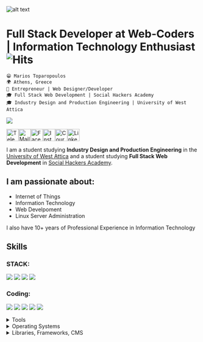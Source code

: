 ![alt text](https://raw.githubusercontent.com/mariosffx/mariosffx/master/header.png "Header Image")

# Full Stack Developer at Web-Coders | Information Technology Enthusiast ![Hits](https://hitcounter.pythonanywhere.com/count/tag.svg?url=https%3A%2F%2Fgithub.com%2Fmariosffx)

`😁 Marios Toparopoulos` <br />
`🌍 Athens, Greece` <br />
`💼 Entrepreneur | Web Designer/Developer` <br/> 
`🎓 Full Stack Web Development | Social Hackers Academy` <br />
`🎓 Industry Design and Production Engineering | University of West Attica`<br />

<a href="https://github.com/mariosffx/mariosffx/blob/master/CV%20-%20Full%20Stack%20Web%20Developer%20-%20Marios%20Toparopoulos.pdf"><img src="https://img.shields.io/badge/🔽Download_My_CV-002366"/></a>


<a href="tel:+306947158688" target="_blank"><img src="https://github.com/mariosffx/mariosffx/raw/master/icons/tel.png" height="32" alt="Telephone"/></a><a href="mailto:marios@web-coders.net" target="_blank"><img src="https://github.com/mariosffx/mariosffx/raw/master/icons/mail.svg" height="32" alt="Mail"/></a><a href="https://www.facebook.com/mariosffx" target="_blank"><img src="https://github.com/mariosffx/mariosffx/raw/master/icons/fb.png" height="32" alt="Facebook"/></a><a href="https://www.instagram.com/mariosffx" target="_blank"><img src="https://github.com/mariosffx/mariosffx/raw/master/icons/ig.png" height="32" alt="Instagram"/></a><a href="https://www.coursera.org/user/7069f5c593dff14d164263d5bbe7949c" target="_blank"><img src="https://github.com/mariosffx/mariosffx/raw/master/icons/coursera.png" height="32" alt="Coursera"/><a href="https://www.linkedin.com/in/mariosffx" target="_blank"><img src="https://github.com/mariosffx/mariosffx/raw/master/icons/in.png" height="32" alt="LinkedIn"/></a>


I am a student studying **Industry Design and Production Engineering** in the [University of West Attica](https://www.uniwa.gr) and a student studying **Full Stack Web Development** in [Social Hackers Academy](https://www.socialhackers.academy.org). 

## I am passionate about:
- Internet of Things 
- Information Technology
- Web Develpoment
- Linux Server Administration

I also have 10+ years of Professional Experience in Information Technology

## Skills
### STACK:
<img src="https://img.shields.io/badge/MySQL-%E2%98%85%E2%98%85%E2%98%85%E2%98%85%E2%98%85-F29111" /> <img src="https://img.shields.io/badge/ExpressJS-%E2%98%85%E2%98%85%E2%98%85%E2%98%85%E2%98%85-88FF88" /> <img src="https://img.shields.io/badge/ReactJS-★★★★★-41DFFF" /> <img src="https://img.shields.io/badge/NodeJS-%E2%98%85%E2%98%85%E2%98%85%E2%98%85%E2%98%85-00FF00" />

### Coding:
<img src="https://img.shields.io/badge/HTML5-ff7851" /> <img src="https://img.shields.io/badge/CSS3-44b2fb" /> <img src="https://img.shields.io/badge/JavaScript-important" /> <img src="https://img.shields.io/badge/Python -00FF00" /> <img src="https://img.shields.io/badge/SQL -FF0000" />

<details>
	<summary>Tools</summary>
	<ul>
		<li>Adobe Illustrator</li>
		<li>Adobe Photoshop</li>
		<li>Adobe XD</li>
		<li>Adruino</li>
		<li>AutoCAD</li>
		<li>Filezilla</li>
		<li>Linux Subsystem for Windows</li>
		<li>Notepad++</li>
		<li>pyCharm</li>
		<li>Visual Studio Code</li>
		<li>WinSCP</li>
	</ul>
</details>

<details>
	<summary>Operating Systems</summary>
	<ul>
		<li>Fedora Server</li>
		<li>Windows</li>
	</ul>
</details>

<details>
	<summary>Libraries, Frameworks, CMS</summary>
	<ul>
	<li>BeautifulSoup 4</li>
	<li>Python Flask</li>
	<li>WordPress</li>
</details>

